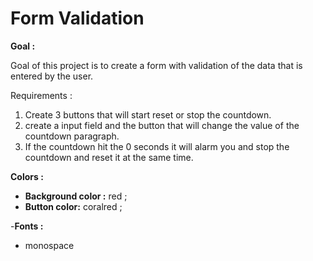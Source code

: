 
# Form Validation

**Goal :**

Goal of this project is to create a form with validation of the data that is entered by the user.

Requirements :

1. Create 3 buttons that will start reset or stop the countdown.
2. create a input field and the button that will change the value of the countdown paragraph. 
3. If the countdown hit the 0 seconds it will alarm you and stop the countdown and reset it at the same time.


**Colors :**

 - **Background color :** red ;
 - **Button color:** coralred ;

 -**Fonts :** 

 - monospace




